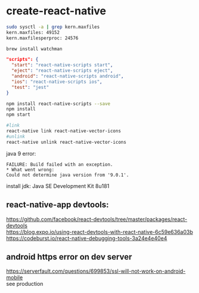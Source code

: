 # create-react-native

```bash
sudo sysctl -a | grep kern.maxfiles
kern.maxfiles: 49152
kern.maxfilesperproc: 24576

brew install watchman
```
```json
"scripts": {
  "start": "react-native-scripts start",
  "eject": "react-native-scripts eject",
  "android": "react-native-scripts android",
  "ios": "react-native-scripts ios",
  "test": "jest"
}
```
```bash
npm install react-native-scripts --save
npm install
npm start
```

```bash
#link
react-native link react-native-vector-icons
#unlink
react-native unlink react-native-vector-icons
```

java 9 error:
```
FAILURE: Build failed with an exception.
* What went wrong:
Could not determine java version from '9.0.1'.
```
install jdk: Java SE Development Kit 8u181



## react-native-app devtools: 

https://github.com/facebook/react-devtools/tree/master/packages/react-devtools  
https://blog.expo.io/using-react-devtools-with-react-native-6c59e636a03b  
https://codeburst.io/react-native-debugging-tools-3a24e4e40e4   

## android https error on dev server

https://serverfault.com/questions/699853/ssl-will-not-work-on-android-mobile  
see production

<!--stackedit_data:
eyJoaXN0b3J5IjpbLTEwMzMwMTcyMTEsLTEyMTM3MzIzNTMsLT
ExMzIzNTY0NjMsODY5MzU4MTk3LDcxMjM2NTI5OCwxNTQyNjM2
NDUyLC0yMTI0NjgxMjU3LC0xODYwODg3MDg4LC0xNTkxMjU2MD
c1XX0=
-->